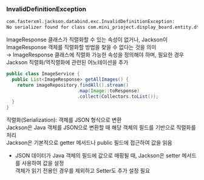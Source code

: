 ### InvalidDefinitionException
```bash
com.fasterxml.jackson.databind.exc.InvalidDefinitionException: 
No serializer found for class com.mini_prioject.display_board.entity.dto.ImageResponse and no properties discovered to create BeanSerializer (to avoid exception, disable SerializationFeature.FAIL_ON_EMPTY_BEANS)
```
ImageResponse 클래스가 직렬화할 수 있는 속성이 없거나, Jackson이 ImageResponse 객체를 직렬화할 방법을 찾을 수 없다는 것을 의미  
→ ImageResponse 클래스에 직렬화 가능한 속성을 정의해야 하며, 필요한 경우 Jackson 직렬화/역직렬화에 관련된 어노테이션을 추가
```java
public class ImageService {
  public List<ImageResponse> getAllImages() {
    return imageRepository.findAll().stream()
                          .map(Image::toResponse)
                          .collect(Collectors.toList());
  }
}
```
직렬화(Serialization): 객체를 JSON 형식으로 변환  
Jackson은 Java 객체를 JSON으로 변환할 때 해당 객체의 필드를 기반으로 직렬화를 처리  
Jackson은 기본적으로 getter 메서드나 public 필드에 접근하여 값을 읽음
* JSON 데이터가 Java 객체의 필드에 값으로 매핑될 때, Jackson은 setter 메서드를 사용하여 값을 설정  
  객체가 읽기 전용인 경우를 제외하고 Setter도 추가 설정 필요